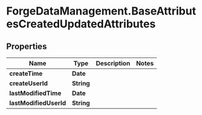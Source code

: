 # ForgeDataManagement.BaseAttributesCreatedUpdatedAttributes

## Properties
Name | Type | Description | Notes
------------ | ------------- | ------------- | -------------
**createTime** | **Date** |  | 
**createUserId** | **String** |  | 
**lastModifiedTime** | **Date** |  | 
**lastModifiedUserId** | **String** |  | 



